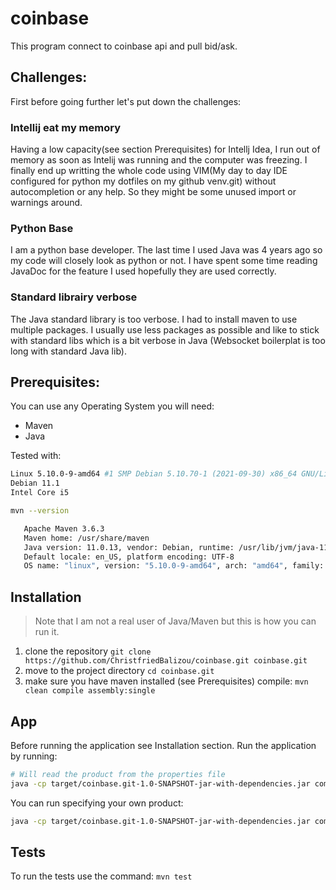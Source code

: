 # coinbase

This program connect to coinbase api and pull bid/ask.

## Challenges:

First before going further let's put down the challenges:

### Intellij eat my memory

Having a low capacity(see section Prerequisites) for Intellj Idea, I run out of memory
as soon as Intelij was running and the computer was freezing. I finally end up writting 
the whole code using VIM(My day to day IDE configured for python my dotfiles on
my github venv.git) without autocompletion or any help. So they might be some
unused import or warnings around.

### Python Base

I am a python base developer. The last time I used Java was 4 years ago so my
code will closely look as python or not. I have spent some time reading JavaDoc
for the feature I used hopefully they are used correctly.

### Standard librairy verbose

The Java standard library is too verbose. I had to install maven to use multiple
packages. I usually use less packages as possible and like to stick with
standard libs which is a bit verbose in Java (Websocket boilerplat is too long
with standard Java lib).

## Prerequisites:
 
 You can use any Operating System you will need:
 - Maven
 - Java
 
 Tested with:
 
 ```bash
 Linux 5.10.0-9-amd64 #1 SMP Debian 5.10.70-1 (2021-09-30) x86_64 GNU/Linux
 Debian 11.1
 Intel Core i5
 ```

 ```bash
 mvn --version
 
    Apache Maven 3.6.3
    Maven home: /usr/share/maven
    Java version: 11.0.13, vendor: Debian, runtime: /usr/lib/jvm/java-11-openjdk-amd64
    Default locale: en_US, platform encoding: UTF-8
    OS name: "linux", version: "5.10.0-9-amd64", arch: "amd64", family: "unix"
 ```

## Installation

> Note that I am not a real user of Java/Maven but this is how you can run it.

1. clone the repository `git clone https://github.com/ChristfriedBalizou/coinbase.git coinbase.git`
2. move to the project directory `cd coinbase.git`
3. make sure you have maven installed (see Prerequisites) compile: `mvn clean compile assembly:single`


## App

Before running the application see Installation section.
Run the application by running:
```bash 
# Will read the product from the properties file
java -cp target/coinbase.git-1.0-SNAPSHOT-jar-with-dependencies.jar com.coinbase.app.App
```

You can run specifying your own product:
```bash 
java -cp target/coinbase.git-1.0-SNAPSHOT-jar-with-dependencies.jar com.coinbase.app.App ETH-GBP
```


## Tests

To run the tests use the command: `mvn test`
